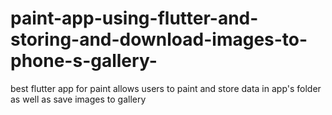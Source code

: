 # paint-app-using-flutter-and-storing-and-download-images-to-phone-s-gallery-
best flutter app for paint allows users to paint and store data in app's  folder as well as save images to gallery 

